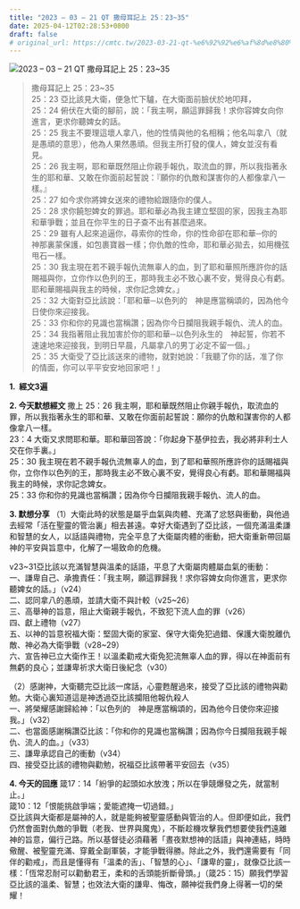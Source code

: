 ```yaml
---
title: "2023 – 03 – 21 QT 撒母耳記上 25：23~35"
date: 2025-04-12T02:28:53+0800
draft: false
# original_url: https://cmtc.tw/2023-03-21-qt-%e6%92%92%e6%af%8d%e8%80%b3%e8%a8%98%e4%b8%8a-25%ef%bc%9a2335
---
```


![2023 – 03 – 21 QT 撒母耳記上 25：23\~35](/images/qt.jpg  "2023 – 03 – 21 QT 撒母耳記上 25：23\~35")

> 撒母耳記上 25：23\~35  
> 25：23 亞比該見大衛，便急忙下驢，在大衛面前臉伏於地叩拜，  
> 25：24 俯伏在大衛的腳前，說：「我主啊，願這罪歸我！求你容婢女向你進言，更求你聽婢女的話。  
> 25：25 我主不要理這壞人拿八，他的性情與他的名相稱；他名叫拿八（就是愚頑的意思），他為人果然愚頑。但我主所打發的僕人，婢女並沒有看見。  
> 25：26 我主啊，耶和華既然阻止你親手報仇，取流血的罪，所以我指著永生的耶和華、又敢在你面前起誓說：『願你的仇敵和謀害你的人都像拿八一樣。』  
> 25：27 如今求你將婢女送來的禮物給跟隨你的僕人。  
> 25：28 求你饒恕婢女的罪過。耶和華必為我主建立堅固的家，因我主為耶和華爭戰；並且在你平生的日子查不出有甚麼過來。  
> 25：29 雖有人起來追逼你，尋索你的性命，你的性命卻在耶和華─你的　神那裏蒙保護，如包裹寶器一樣；你仇敵的性命，耶和華必拋去，如用機弦甩石一樣。  
> 25：30 我主現在若不親手報仇流無辜人的血，到了耶和華照所應許你的話賜福與你，立你作以色列的王，那時我主必不致心裏不安，覺得良心有虧。耶和華賜福與我主的時候，求你記念婢女。」  
> 25：32 大衛對亞比該說：「耶和華─以色列的　神是應當稱頌的，因為他今日使你來迎接我。  
> 25：33 你和你的見識也當稱讚；因為你今日攔阻我親手報仇、流人的血。  
> 25：34 我指著阻止我加害於你的耶和華─以色列永生的　神起誓，你若不速速地來迎接我，到明日早晨，凡屬拿八的男丁必定不留一個。」  
> 25：35 大衛受了亞比該送來的禮物，就對她說：「我聽了你的話，准了你的情面，你可以平平安安地回家吧！」

**1.  經文3遍**

**2. 今天默想經文**
撒上 25：26 我主啊，耶和華既然阻止你親手報仇，取流血的罪，所以我指著永生的耶和華、又敢在你面前起誓說：願你的仇敵和謀害你的人都像拿八一樣。  
23：4 大衛又求問耶和華。耶和華回答說：「你起身下基伊拉去，我必將非利士人交在你手裏。」  
25：30 我主現在若不親手報仇流無辜人的血，到了耶和華照所應許你的話賜福與你，立你作以色列的王，那時我主必不致心裏不安，覺得良心有虧。耶和華賜福與我主的時候，求你記念婢女。  
25：33 你和你的見識也當稱讚；因為你今日攔阻我親手報仇、流人的血。

**3. 默想分享**
（1）大衛此時的狀態是屬乎血氣與肉體、充滿了忿怒與衝動，與他過去經常「活在聖靈的管治裏」相去甚遠。幸好大衛遇到了亞比該，一個充滿溫柔謙和智慧的女人，以話語與禮物，完全平息了大衛屬肉體的衝動，把大衛重新帶回屬神的平安與旨意中，化解了一場致命的危機。

v23\~31亞比該以充滿智慧與溫柔的話語，平息了大衛屬肉體屬血氣的衝動：  
一、謙卑自己、承擔責任：「我主啊，願這罪歸我！求你容婢女向你進言，更求你聽婢女的話。」（v24）  
二、認同拿八的愚頑，並請大衛不與計較（v25\~26）  
三、高舉神的旨意，阻止大衛親手報仇，不致犯下流人血的罪（v26）  
四、獻上禮物（v27）  
五、以神的旨意祝福大衛：堅固大衛的家室、保守大衛免犯過錯、保護大衛脫離仇敵、神必為大衛爭戰（v28\~29）  
六、宣告神已立大衛作王！以溫柔勸戒大衛免犯流無辜人血的罪，得以在神面前有無虧的良心；並謙卑祈求大衛日後紀念（v30）

（2）感謝神，大衛聽完亞比該一席話，心靈甦醒過來，接受了亞比該的禮物與勸勉。大衛心裏知道這是神透過亞比該攔阻他報仇殺人  
一、將榮耀感謝歸給神：「以色列的　神是應當稱頌的，因為他今日使你來迎接我。」（v32）  
二、也當面感謝稱讚亞比該：「你和你的見識也當稱讚；因為你今日攔阻我親手報仇、流人的血。」（v33）  
三、謙卑承認自己的衝動（v34）  
四、接受亞比該的禮物與勸勉，祝福亞比該帶著平安回去（v35）

**4. 今天的回應**
箴17：14「紛爭的起頭如水放洩；所以在爭競爆發之先，就當制止。」  
箴10：12「恨能挑啟爭端；愛能遮掩一切過錯。」  
亞比該與大衛都是屬神的人，就是能夠被聖靈感動與管治的人。但即便如此，我們仍然會面對仇敵的爭戰（老我、世界與魔鬼），不斷趁機攻擊我們想要使我們遠離神的旨意，偏行己路。所以基督徒必須藉著「晝夜默想神的話語」與神連結，時時儆醒、被聖靈充滿、穿戴全副軍裝，才能爭戰得勝。除此之外，我們還需要有「同伴的勸戒」，而且是懂得有「溫柔的舌」、「智慧的心」、「謙卑的靈」，就像亞比該一樣：「恆常忍耐可以勸動君王，柔和的舌頭能折斷骨頭。」（箴25：15）願我們學習亞比該的溫柔、智慧；也效法大衛的謙卑、悔改，願神從我們身上得著一切的榮耀！
